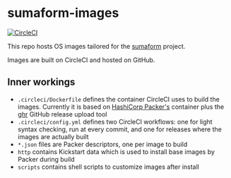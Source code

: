 # sumaform-images

[![CircleCI](https://circleci.com/gh/uyuni-project/sumaform-images/tree/master.svg?style=svg)](https://circleci.com/gh/moio/sumaform-images/tree/master)

This repo hosts OS images tailored for the [sumaform](https://github.com/moio/sumaform) project.

Images are built on CircleCI and hosted on GitHub.


## Inner workings
 - `.circleci/Dockerfile` defines the container CircleCI uses to build the images. Currently it is based on [HashiCorp Packer's](https://www.packer.io) container plus the [ghr](https://github.com/tcnksm/ghr) GitHub release upload tool
 - `.circleci/config.yml` defines two CircleCI workflows: one for light syntax checking, run at every commit, and one for releases where the images are actually built
 - `*.json` files are Packer descriptors, one per image to build
 - `http` contains Kickstart data which is used to install base images by Packer during build
 - `scripts` contains shell scripts to customize images after install
